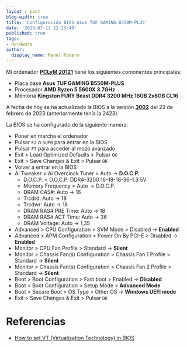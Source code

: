 ```yaml
---
layout : post
blog-width: true
title: 'Configuración BIOS Asus TUF GAMING B550M-PLUS'
date: '2023-07-13 22:25:40'
published: true
tags:
- Hardware
author:
  display_name: Manel Rodero
---
```


Mi ordenador [**PCLyM 20121**](/about/desktop#pclym-2021) tiene los siguientes comonentes principales:

* Placa base **Asus TUF GAMING B550M-PLUS**
* Procesador **AMD Ryzen 5 5600X 3.7GHz**
* Memoria **Kingston FURY Beast DDR4 3200 MHz 16GB 2x8GB CL16**

A fecha de hoy se ha actualizado la BIOS a la versión [**3002**](https://www.asus.com/motherboards-components/motherboards/tuf-gaming/tuf-gaming-b550m-plus/helpdesk_bios/?model2Name=TUF-GAMING-B550M-PLUS) del 23 de febrero de 2023 (anteriormente tenía la 2423).

La BIOS se ha configurado de la siguiente manera:

* Poner en marcha el ordenador
* Pulsar `F2` o `SUPR` para entrar en la BIOS
* Pulsar `F7` para acceder al mozo avanzado
* Exit > Load Optimized Defaults > Pulsar `OK`
* Exit > Save Changes & Exit > Pulsar `OK`
* Volver a entrar en la BIOS
* Ai Tweaker > Ai Overclock Tuner > Auto &rarr; **D.O.C.P.**
  * D.O.C.P. = D.O.C.P. DDR4-3200 16-18-18-36-1.3 5V
  * Memory Frequency = Auto &rarr; D.O.C.P.
  * DRAM CAS#: Auto &rarr; 16
  * Trcdrd: Auto &rarr; 18
  * Trcdwr: Auto &rarr; 18
  * DRAM RAS# PRE Time: Auto &rarr; 18
  * DRAM RAS# ACT Time: Auto &rarr; 36
  * DRAM Voltage: Auto &rarr; 1,35
* Advanced > CPU Configuration > SVM Mode > Disabled &rarr; **Enabled**
* Advanced > APM Configuration > Power On By PCI-E > Disabled &rarr; **Enabled**
* Monitor > CPU Fan Profile > Standard &rarr; **Silent**
* Monitor > Chassis Fan(s) Configuration > Chassis Fan 1 Profile > Standard &rarr; **Silent**
* Monitor > Chassis Fan(s) Configuration > Chassis Fan 2 Profile > Standard &rarr; **Silent**
* Boot > Boot Configuration > Fast boot > Enabled &rarr; **Disabled**
* Boot > Boot Configuration > Setup Mode > **Advanced Mode**
* Boot > Secure Boot > OS Type > Other OS &rarr; **Windows UEFI mode**
* Exit > Save Changes & Exit > Pulsar `OK`

# Referencias

* [How to set VT (Virtualization Technology) in BIOS](https://www.asus.com/us/support/FAQ/1045141/)
